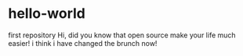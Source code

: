 # hello-world
first repository
Hi, 
did you know that open source make your life much easier!
i think i have changed the brunch now!
